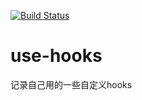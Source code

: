 [![Build Status](https://www.travis-ci.org/n1cy/use-hooks.svg?branch=master)](https://www.travis-ci.org/n1cy/use-hooks)
# use-hooks 
记录自己用的一些自定义hooks
